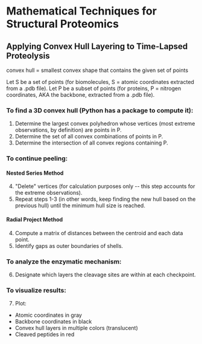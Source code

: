 # Mathematical Techniques for Structural Proteomics
## Applying Convex Hull Layering to Time-Lapsed Proteolysis

convex hull = smallest convex shape that contains the given set of points

Let S be a set of points (for biomolecules, S = atomic coordinates extracted from a .pdb file).
Let P be a subset of points (for proteins, P = nitrogen coordinates, AKA the backbone, extracted from a .pdb file).

### To find a 3D convex hull (Python has a package to compute it):

1. Determine the largest convex polyhedron whose vertices (most extreme observations, by definition) are points in P.
2. Determine the set of all convex combinations of points in P.
3. Determine the intersection of all convex regions containing P.

### To continue peeling:
#### Nested Series Method
4. "Delete" vertices (for calculation purposes only -- this step accounts for the extreme observations).
5. Repeat steps 1-3 (in other words, keep finding the new hull based on the previous hull) until the minimum hull size is reached.

#### Radial Project Method
4. Compute a matrix of distances between the centroid and each data point.
5. Identify gaps as outer boundaries of shells.

### To analyze the enzymatic mechanism:
6. Designate which layers the cleavage sites are within at each checkpoint.

### To visualize results:
7. Plot:
- Atomic coordinates in gray
- Backbone coordinates in black
- Convex hull layers in multiple colors (translucent)
- Cleaved peptides in red
   
